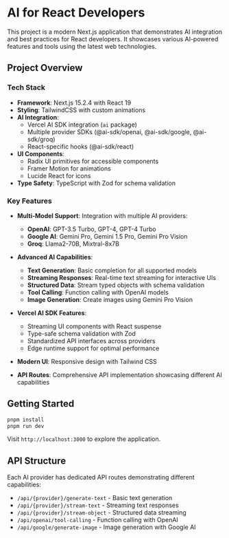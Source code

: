# AI for React Developers

This project is a modern Next.js application that demonstrates AI integration and best practices for React developers. It showcases various AI-powered features and tools using the latest web technologies.

## Project Overview

### Tech Stack

- **Framework**: Next.js 15.2.4 with React 19
- **Styling**: TailwindCSS with custom animations
- **AI Integration**:
  - Vercel AI SDK integration (`ai` package)
  - Multiple provider SDKs (@ai-sdk/openai, @ai-sdk/google, @ai-sdk/groq)
  - React-specific hooks (@ai-sdk/react)
- **UI Components**:
  - Radix UI primitives for accessible components
  - Framer Motion for animations
  - Lucide React for icons
- **Type Safety**: TypeScript with Zod for schema validation

### Key Features

- **Multi-Model Support**: Integration with multiple AI providers:

  - **OpenAI**: GPT-3.5 Turbo, GPT-4, GPT-4 Turbo
  - **Google AI**: Gemini Pro, Gemini 1.5 Pro, Gemini Pro Vision
  - **Groq**: Llama2-70B, Mixtral-8x7B

- **Advanced AI Capabilities**:

  - **Text Generation**: Basic completion for all supported models
  - **Streaming Responses**: Real-time text streaming for interactive UIs
  - **Structured Data**: Stream typed objects with schema validation
  - **Tool Calling**: Function calling with OpenAI models
  - **Image Generation**: Create images using Gemini Pro Vision

- **Vercel AI SDK Features**:

  - Streaming UI components with React suspense
  - Type-safe schema validation with Zod
  - Standardized API interfaces across providers
  - Edge runtime support for optimal performance

- **Modern UI**: Responsive design with Tailwind CSS
- **API Routes**: Comprehensive API implementation showcasing different AI capabilities

## Getting Started

```bash
pnpm install
pnpm run dev
```

Visit `http://localhost:3000` to explore the application.

## API Structure

Each AI provider has dedicated API routes demonstrating different capabilities:

- `/api/{provider}/generate-text` - Basic text generation
- `/api/{provider}/stream-text` - Streaming text responses
- `/api/{provider}/stream-object` - Structured data streaming
- `/api/openai/tool-calling` - Function calling with OpenAI
- `/api/google/generate-image` - Image generation with Google AI
